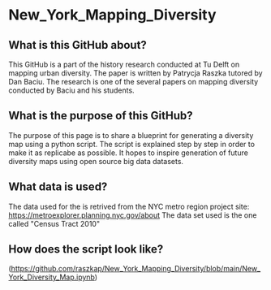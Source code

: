 # New_York_Mapping_Diversity
## What is this GitHub about?
This GitHub is a part of the history research conducted at Tu Delft on mapping urban diversity. The paper is written by Patrycja Raszka tutored by Dan Baciu. The research is one of the several papers on mapping diversity conducted by Baciu and his students.
## What is the purpose of this GitHub?
The purpose of this page is to share a blueprint for generating a diversity map using a python script. The script is explained step by step in order to make it as replicabe as possible. It hopes to inspire generation of future diversity maps using open source big data datasets.
## What data is used? 
The data used for the is retrived from the NYC metro region project site: https://metroexplorer.planning.nyc.gov/about
The data set used is the one called "Census Tract 2010"
## How does the script look like? 
(https://github.com/raszkap/New_York_Mapping_Diversity/blob/main/New_York_Diversity_Map.ipynb)


